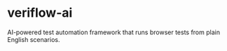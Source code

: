 # veriflow-ai
AI-powered test automation framework that runs browser tests from plain English scenarios.
